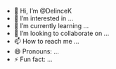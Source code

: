 - 👋 Hi, I’m @DelinceK
- 👀 I’m interested in ...
- 🌱 I’m currently learning ...
- 💞️ I’m looking to collaborate on ...
- 📫 How to reach me ...
- 😄 Pronouns: ...
- ⚡ Fun fact: ...

<!---
DelinceK/DelinceK is a ✨ special ✨ repository because its `README.md` (this file) appears on your GitHub profile.
You can click the Preview link to take a look at your changes.
--->
